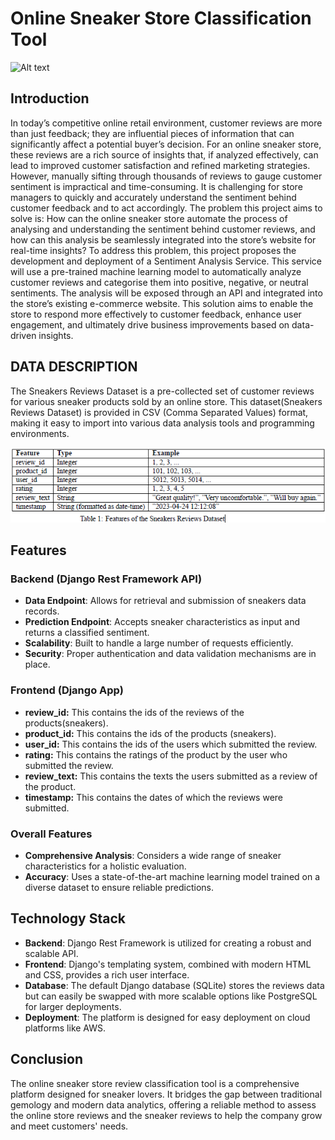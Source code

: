 # Online Sneaker Store Classification Tool

![Alt text](API_APP.gif)

## Introduction
In today’s competitive online retail environment, customer reviews are more than just feedback; they are influential pieces of information that can significantly affect a potential buyer’s decision. For an online sneaker store, these reviews are a rich source of insights that, if analyzed effectively, can lead to improved customer satisfaction and refined marketing strategies. However, manually sifting through thousands of reviews to gauge customer sentiment is impractical and time-consuming. It is challenging for store managers to quickly and accurately understand the sentiment behind customer feedback and to act accordingly. The problem this project aims to solve is: How can the online sneaker store automate the process of analysing and understanding the sentiment behind customer reviews, and how can this analysis be seamlessly integrated into the store’s website for real-time insights? To address this problem, this project proposes the development and deployment of a Sentiment Analysis Service. This service will use a pre-trained machine learning model to automatically analyze customer reviews and categorise them into positive, negative, or neutral sentiments. The analysis will be exposed through an API and integrated into the store’s existing e-commerce website. This solution aims to enable the store to respond more effectively to customer feedback, enhance user engagement, and ultimately drive business improvements based on data-driven insights.

## DATA DESCRIPTION
The Sneakers Reviews Dataset is a pre-collected set of customer reviews for various sneaker products sold by an online store. This dataset(Sneakers Reviews Dataset) is provided in CSV (Comma Separated Values) format, making it easy to import into various data analysis tools and programming environments.

![FEATURES OF THE SNEAKERS REVIEWS DATASET](image.png)

## Features

### Backend (Django Rest Framework API)
- **Data Endpoint**: Allows for retrieval and submission of sneakers data records.
- **Prediction Endpoint**: Accepts sneaker characteristics as input and returns a classified sentiment.
- **Scalability**: Built to handle a large number of requests efficiently.
- **Security**: Proper authentication and data validation mechanisms are in place.

### Frontend (Django App)
- **review_id:** This contains the ids of the reviews of the products(sneakers).
- **product_id:** This contains the ids of the products (sneakers).
- **user_id:** This contains the ids of the users which submitted the review.
- **rating:** This contains the ratings of the product by the user who submitted the review.
- **review_text:** This contains the texts the users submitted as a review of the product.
- **timestamp:** This contains the dates of which the reviews were submitted.

### Overall Features
- **Comprehensive Analysis**: Considers a wide range of sneaker characteristics for a holistic evaluation.
- **Accuracy**: Uses a state-of-the-art machine learning model trained on a diverse dataset to ensure reliable predictions.


## Technology Stack
- **Backend**: Django Rest Framework is utilized for creating a robust and scalable API.
- **Frontend**: Django's templating system, combined with modern HTML and CSS, provides a rich user interface.
- **Database**: The default Django database (SQLite) stores the reviews data but can easily be swapped with more scalable options like PostgreSQL for larger deployments.
- **Deployment**: The platform is designed for easy deployment on cloud platforms like AWS.


## Conclusion
The online sneaker store review classification tool is a comprehensive platform designed for sneaker lovers. It bridges the gap between traditional gemology and modern data analytics, offering a reliable method to assess the online store reviews and the sneaker reviews to help the company grow and meet customers' needs.
